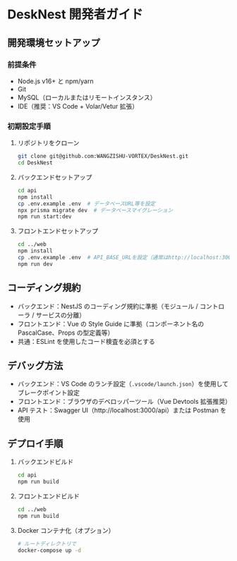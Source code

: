 # DeskNest 開発者ガイド

## 開発環境セットアップ
### 前提条件
- Node.js v16+ と npm/yarn
- Git
- MySQL（ローカルまたはリモートインスタンス）
- IDE（推奨：VS Code + Volar/Vetur 拡張）

### 初期設定手順
1. リポジトリをクローン
   ```bash
   git clone git@github.com:WANGZISHU-VORTEX/DeskNest.git
   cd DeskNest
   ```
2. バックエンドセットアップ
    ```bash
    cd api
    npm install
    cp .env.example .env  # データベースURL等を設定
    npx prisma migrate dev  # データベースマイグレーション
    npm run start:dev
    ```

3. フロントエンドセットアップ
    ```bash
    cd ../web
    npm install
    cp .env.example .env  # API_BASE_URLを設定（通常はhttp://localhost:3000）
    npm run dev
    ```

## コーディング規約

- バックエンド：NestJS のコーディング規約に準拠（モジュール / コントローラ / サービスの分離）
- フロントエンド：Vue の Style Guide に準拠（コンポーネント名の PascalCase、Props の型定義等）
- 共通：ESLint を使用したコード検査を必須とする

## デバッグ方法

- バックエンド：VS Code のランチ設定（`.vscode/launch.json`）を使用してブレークポイント設定
- フロントエンド：ブラウザのデベロッパーツール（Vue Devtools 拡張推奨）
- API テスト：Swagger UI（http://localhost:3000/api）または Postman を使用

## デプロイ手順

1. バックエンドビルド
    ```bash
    cd api
    npm run build
	```

2. フロントエンドビルド
    ```bash
    cd ../web
    npm run build
	```

3. Docker コンテナ化（オプション）
    ```bash
    # ルートディレクトリで
    docker-compose up -d
    ```
